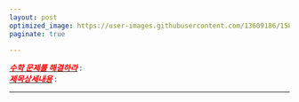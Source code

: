 ```yaml
---
layout: post
optimized_image: https://user-images.githubusercontent.com/13609186/158834851-5c5d7736-001b-448d-8bb6-eb99f2f16233.jpg
paginate: true

---
```


[<span style="color:red">***수학 문제를 해결하라***</span>](https://www.edaily.co.kr/news/read?newsId=01498966629049576&mediaCodeNo=257) : <br>
[<span style="color:red">***제목상세내용***</span>](https://github.com/choijangwook/cjw/blob/master/_posts/%EC%B1%85%EC%A0%9C%EB%AA%A9) : <br>
  

---
